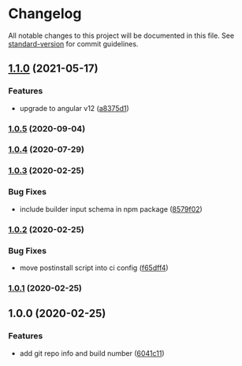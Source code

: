 # Changelog

All notable changes to this project will be documented in this file. See [standard-version](https://github.com/conventional-changelog/standard-version) for commit guidelines.

## [1.1.0](https://github.com/blaugold/ngx-build-info/compare/v1.0.5...v1.1.0) (2021-05-17)


### Features

* upgrade to angular v12 ([a8375d1](https://github.com/blaugold/ngx-build-info/commit/a8375d1c34d9133b30c2ef351325be71aa5b658c))

### [1.0.5](https://github.com/blaugold/ngx-build-info/compare/v1.0.4...v1.0.5) (2020-09-04)

### [1.0.4](https://github.com/blaugold/ngx-build-info/compare/v1.0.3...v1.0.4) (2020-07-29)

### [1.0.3](https://github.com/blaugold/ngx-build-info/compare/v1.0.2...v1.0.3) (2020-02-25)


### Bug Fixes

* include builder input schema in npm package ([8579f02](https://github.com/blaugold/ngx-build-info/commit/8579f02bfb31213e57be90ac1a5dcb33c38122a5))

### [1.0.2](https://github.com/blaugold/ngx-build-info/compare/v1.0.1...v1.0.2) (2020-02-25)


### Bug Fixes

* move postinstall script into ci config ([f65dff4](https://github.com/blaugold/ngx-build-info/commit/f65dff499b62e95af6e9b3adfcd9c019402f7e12))

### [1.0.1](https://github.com/blaugold/ngx-build-info/compare/v1.0.0...v1.0.1) (2020-02-25)

## 1.0.0 (2020-02-25)


### Features

* add git repo info and build number ([6041c11](https://github.com/blaugold/ngx-build-info/commit/6041c11a43c73ed883751d887845ea33ce408210))
